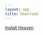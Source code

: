 ```yaml
---
layout: app
title: Download
---
```

<!DOCTYPE HTML>
<html>
  <head>
    <title>{{ page.title }}</title>
    <link rel="stylesheet" href="https://unpkg.com/purecss@1.0.0/build/pure-min.css" integrity="sha384-nn4HPE8lTHyVtfCBi5yW9d20FjT8BJwUXyWZT9InLYax14RDjBj46LmSztkmNP9w" crossorigin="anonymous">
    <link rel="stylesheet" href="/css/style.css">
    <script src="https://use.fontawesome.com/2e049170ee.js"></script>
  </head>
  <body class="container">
    <div class="pure-g">
      <div class="pure-u-1-1">
        <a class="pure-button-primary" href="itms-services://?action=download-manifest&url=https%3A%2F%2Flitsungyisigono.github.io%2FTestScript%2Fmanifest.plist"><i class="fa fa-download" aria-hidden="true"></i>Install Heaven</a>
      </div>
    </div>
  </body>
</html>

